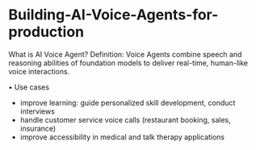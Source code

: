 # Building-AI-Voice-Agents-for-production

What is AI Voice Agent?
Definition: Voice Agents combine speech and reasoning abilities of foundation models to deliver real-time, human-like voice interactions.

• Use cases
  - improve learning: guide personalized skill development, conduct interviews
  - handle customer service voice calls (restaurant booking, sales, insurance)
  - improve accessibility in medical and talk therapy applications
